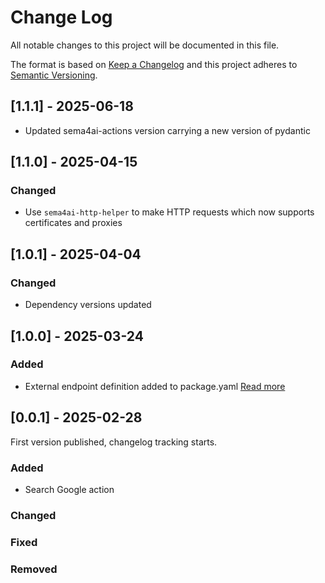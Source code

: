 # Change Log

All notable changes to this project will be documented in this file.

The format is based on [Keep a Changelog](https://keepachangelog.com/)
and this project adheres to [Semantic Versioning](https://semver.org/).

## [1.1.1] - 2025-06-18

- Updated sema4ai-actions version carrying a new version of pydantic

## [1.1.0] - 2025-04-15

### Changed

- Use `sema4ai-http-helper` to make HTTP requests which now supports certificates and proxies

## [1.0.1] - 2025-04-04

### Changed

- Dependency versions updated

## [1.0.0] - 2025-03-24

### Added

- External endpoint definition added to package.yaml [Read more](https://sema4.ai/docs/team-edition/marketplace/snowflake-admin#managing-external-access)

## [0.0.1] - 2025-02-28

First version published, changelog tracking starts.

### Added

- Search Google action

### Changed

### Fixed

### Removed

